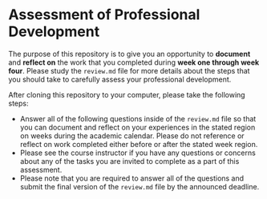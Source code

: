 # Assessment of Professional Development

The purpose of this repository is to give you an opportunity to **document** and
**reflect on** the work that you completed during **week one through week
four**. Please study the `review.md` file for more details about the steps that
you should take to carefully assess your professional development.

After cloning this repository to your computer, please take the following steps:

- Answer all of the following questions inside of the `review.md` file so that
you can document and reflect on your experiences in the stated region on weeks
during the academic calendar. Please do not reference or reflect on work
completed either before or after the stated week region.
- Please see the course instructor if you have any questions or concerns about
any of the tasks you are invited to complete as a part of this assessment.
- Please note that you are required to answer all of the questions and submit
the final version of the `review.md` file by the announced deadline.
